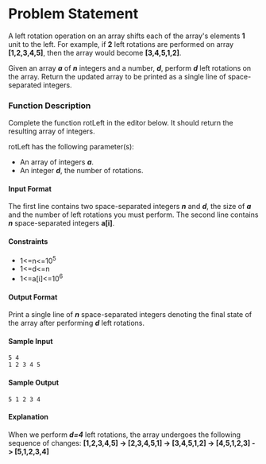 # Problem Statement
A left rotation operation on an array shifts each of the array's elements **1** unit to the left. For example, if **2** left rotations are performed on array **[1,2,3,4,5]**, then the array would become **[3,4,5,1,2]**.

Given an array ***a*** of ***n*** integers and a number, ***d***, perform ***d*** left rotations on the array. Return the updated array to be printed as a single line of space-separated integers.

### Function Description

Complete the function rotLeft in the editor below. It should return the resulting array of integers.

rotLeft has the following parameter(s):

+ An array of integers ***a***.
+ An integer ***d***, the number of rotations.
#### Input Format

The first line contains two space-separated integers ***n*** and ***d***, the size of ***a*** and the number of left rotations you must perform.
The second line contains ***n*** space-separated integers **a[i]**.

#### Constraints
+ 1<=n<=10<sup>5</sup>
+ 1<=d<=n
+ 1<=a[i]<=10<sup>6</sup>

#### Output Format

Print a single line of ***n*** space-separated integers denoting the final state of the array after performing ***d*** left rotations.

#### Sample Input
```
5 4
1 2 3 4 5
```
#### Sample Output
```
5 1 2 3 4
```
#### Explanation

When we perform ***d=4*** left rotations, the array undergoes the following sequence of changes:
**[1,2,3,4,5] -> [2,3,4,5,1] -> [3,4,5,1,2] -> [4,5,1,2,3] -> [5,1,2,3,4]**
